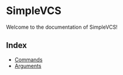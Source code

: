 # SimpleVCS

Welcome to the documentation of SimpleVCS!

## Index

- [Commands](commands)
- [Arguments](arguments)
